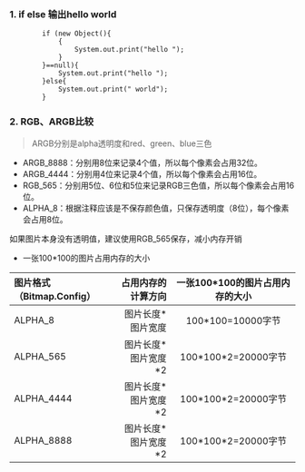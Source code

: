 ### 1. if else 输出hello world
```
        if (new Object(){
            {
                System.out.print("hello ");
            }
        }==null){
            System.out.print("hello ");
        }else{
            System.out.print(" world");
        }
```

### 2. RGB、ARGB比较
>ARGB分别是alpha透明度和red、green、blue三色

* ARGB_8888：分别用8位来记录4个值，所以每个像素会占用32位。 
* ARGB_4444：分别用4位来记录4个值，所以每个像素会占用16位。 
* RGB_565：分别用5位、6位和5位来记录RGB三色值，所以每个像素会占用16位。
* ALPHA_8：根据注释应该是不保存颜色值，只保存透明度（8位），每个像素会占用8位。

如果图片本身没有透明值，建议使用RGB_565保存，减小内存开销


* 一张100*100的图片占用内存的大小

|图片格式（Bitmap.Config）| 占用内存的计算方向| 一张100\*100的图片占用内存的大小|
|:--------|---------:|:-------:|
| ALPHA_8|  图片长度\*图片宽度| 100\*100=10000字节  |
| ALPHA_565|  图片长度\*图片宽度\*2| 100\*100\*2=20000字节 |
| ALPHA_4444|  图片长度\*图片宽度\*2| 100\*100\*2=20000字节  |
| ALPHA_8888|  图片长度\*图片宽度\*2|  100\*100\*2=20000字节  |


